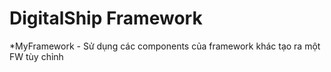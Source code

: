 DigitalShip Framework
========
*MyFramework - Sử dụng các components của framework khác tạo ra một FW tùy chỉnh
